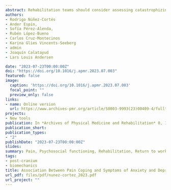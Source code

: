 ```yaml
---
abstract: Rehabilitation teams should consider assessing catastrophizing and symptoms of anxiety and depression to identify patients at risk for work absenteeism. Addressing these variables may also be considered in return-to-work programs for individuals with upper limb disorders.
authors:
- Rodrigo Núñez-Cortés
- Ander Espin, 
- Sofía Pérez-Alenda,
- Rubén López-Bueno
- Carlos Cruz-Montecinos
- Karina Glies Vincents-Seeberg
- admin
- Joaquín Calatayud
- Lars Louis Andersen

date: "2023-07-23T00:00:00Z"
doi: "https://doi.org/10.1016/j.apmr.2023.07.003"
featured: false
image:
  caption: 'https://doi.org/10.1016/j.apmr.2023.07.003'
  focal_point: ""
  preview_only: false
links:
- name: Online version
  url: https://www.archives-pmr.org/article/S0003-9993(23)00409-4/fulltext
projects:
- New tools
publication: In *Archives of Physical Medicine and Rehabilitation* 0, 1-11 (2023)
publication_short: 
publication_types:
- "2"
publishDate: "2023-07-23T00:00:00Z"
slides: 
summary: Pain, Psychosocial functioning, Rehabilitation, Return to work, Sick leave, Upper extremity
tags:
- post-cranium
- biomechanics
title: Association Between Pain Coping and Symptoms of Anxiety and Depression, and Work Absenteeism in People With Upper Limb Musculoskeletal Disorders A Systematic Review and Meta-analysis
url_pdf: files/pdf/nunez-cortez_2023.pdf
url_project: ""
---
```


